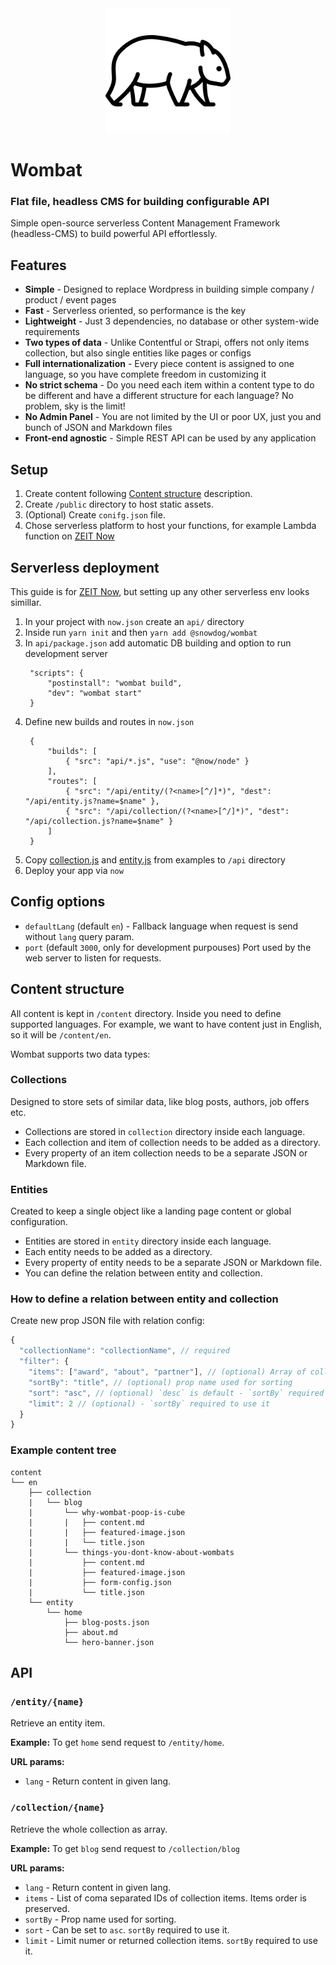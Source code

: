 <center>
  <img src="./assets/logo.svg" height="200">
</center>

# Wombat
### Flat file, headless CMS for building configurable API
Simple open-source serverless Content Management Framework (headless-CMS) to build powerful API effortlessly.

## Features
- **Simple** - Designed to replace Wordpress in building simple company / product / event pages
- **Fast** - Serverless oriented, so performance is the key
- **Lightweight** - Just 3 dependencies, no database or other system-wide requirements
- **Two types of data** - Unlike Contentful or Strapi, offers not only items collection, but also single entities like pages or configs
- **Full internationalization** - Every piece content is assigned to one language, so you have complete freedom in customizing it
- **No strict schema** - Do you need each item within a content type to do be different and have a different structure for each language? No problem, sky is the limit!
- **No Admin Panel** - You are not limited by the UI or poor UX, just you and bunch of JSON and Markdown files
- **Front-end agnostic** - Simple REST API can be used by any application

## Setup
1. Create content following [Content structure](#content-structure) description.
2. Create `/public` directory to host static assets.
3. (Optional) Create `conifg.json` file.
4. Chose serverless platform to host your functions, for example Lambda function on [ZEIT Now](https://zeit.co/now)

## Serverless deployment
This guide is for [ZEIT Now](https://zeit.co/docs/v2/deployments/official-builders/node-js-now-node/), but setting up any other serverless env looks simillar.

1. In your project with `now.json` create an `api/` directory
2. Inside run `yarn init` and then `yarn add @snowdog/wombat`
3. In `api/package.json` add automatic DB building and option to run development server
   ```
    "scripts": {
        "postinstall": "wombat build",
        "dev": "wombat start"
    }
   ```
3. Define new builds and routes in `now.json`
   ```
    {
        "builds": [
            { "src": "api/*.js", "use": "@now/node" }
        ],
        "routes": [
            { "src": "/api/entity/(?<name>[^/]*)", "dest": "/api/entity.js?name=$name" },
            { "src": "/api/collection/(?<name>[^/]*)", "dest": "/api/collection.js?name=$name" }
        ]
    }
   ```
4. Copy [collection.js](./examples/now/collection.js) and [entity.js](./examples/now/entity.js) from examples to `/api` directory
5. Deploy your app via `now`

## Config options
* `defaultLang` (default `en`) - Fallback language when request is send without `lang` query param.
* `port` (default `3000`, only for development purpouses) Port used by the web server to listen for requests.

## Content structure
All content is kept in `/content` directory.
Inside you need to define supported languages. For example, we want to have content just in English, so it will be `/content/en`.

Wombat supports two data types:
### Collections
Designed to store sets of similar data, like blog posts, authors, job offers etc.
- Collections are stored in `collection` directory inside each language.
- Each collection and item of collection needs to be added as a directory.
- Every property of an item collection needs to be a separate JSON or Markdown file.

### Entities
Created to keep a single object like a landing page content or global configuration.
- Entities are stored in `entity` directory inside each language.
- Each entity needs to be added as a directory.
- Every property of entity needs to be a separate JSON or Markdown file.
- You can define the relation between entity and collection.

### How to define a relation between entity and collection
Create new prop JSON file with relation config:
```js
{
  "collectionName": "collectionName", // required
  "filter": {
    "items": ["award", "about", "partner"], // (optional) Array of collection items IDs. Items order is preserved.
    "sortBy": "title", // (optional) prop name used for sorting
    "sort": "asc", // (optional) `desc` is default - `sortBy` required to use it
    "limit": 2 // (optional) - `sortBy` required to use it
  }
}
```

### Example content tree
```
content
└── en
    ├── collection
    |   └── blog
    |       └── why-wombat-poop-is-cube
    |       |   ├── content.md
    |       |   ├── featured-image.json
    |       |   └── title.json
    |       └── things-you-dont-know-about-wombats
    |           ├── content.md
    |           ├── featured-image.json
    |           ├── form-config.json
    |           └── title.json
    └── entity
        └── home
            ├── blog-posts.json
            ├── about.md
            └── hero-banner.json
```
## API
### `/entity/{name}`
Retrieve an entity item.

**Example:**
To get `home` send request to `/entity/home`.

**URL params:**
- `lang` - Return content in given lang.

### `/collection/{name}`
Retrieve the whole collection as array.

**Example:**
To get `blog` send request to `/collection/blog`

**URL params:**
- `lang` - Return content in given lang.
- `items` - List of coma separated IDs of collection items. Items order is preserved.
- `sortBy` - Prop name used for sorting.
- `sort` - Can be set to `asc`. `sortBy` required to use it.
- `limit` - Limit numer or returned collection items. `sortBy` required to use it.
